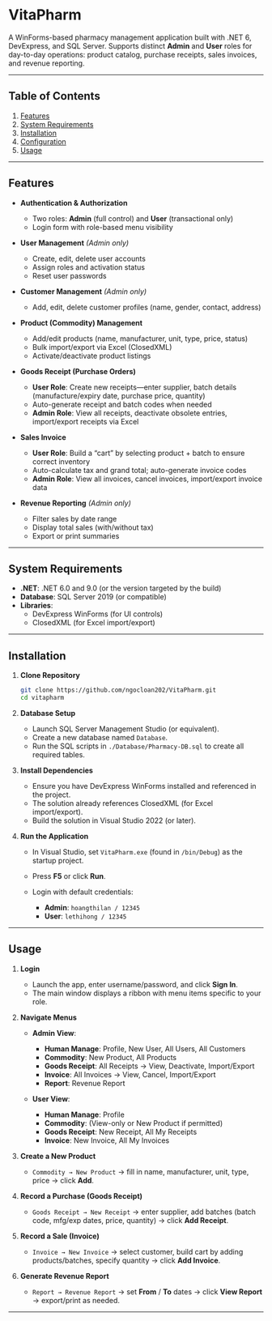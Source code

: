 # VitaPharm

A WinForms-based pharmacy management application built with .NET 6, DevExpress, and SQL Server.
Supports distinct **Admin** and **User** roles for day-to-day operations: product catalog, purchase receipts, sales invoices, and revenue reporting.

---

## Table of Contents

1. [Features](#features)
2. [System Requirements](#system-requirements)
3. [Installation](#installation)
4. [Configuration](#configuration)
5. [Usage](#usage)

---

## Features

* **Authentication & Authorization**

  * Two roles: **Admin** (full control) and **User** (transactional only)
  * Login form with role-based menu visibility

* **User Management** *(Admin only)*

  * Create, edit, delete user accounts
  * Assign roles and activation status
  * Reset user passwords

* **Customer Management** *(Admin only)*

  * Add, edit, delete customer profiles (name, gender, contact, address)

* **Product (Commodity) Management**

  * Add/edit products (name, manufacturer, unit, type, price, status)
  * Bulk import/export via Excel (ClosedXML)
  * Activate/deactivate product listings

* **Goods Receipt (Purchase Orders)**

  * **User Role**: Create new receipts—enter supplier, batch details (manufacture/expiry date, purchase price, quantity)
  * Auto-generate receipt and batch codes when needed
  * **Admin Role**: View all receipts, deactivate obsolete entries, import/export receipts via Excel

* **Sales Invoice**

  * **User Role**: Build a “cart” by selecting product + batch to ensure correct inventory
  * Auto-calculate tax and grand total; auto-generate invoice codes
  * **Admin Role**: View all invoices, cancel invoices, import/export invoice data

* **Revenue Reporting** *(Admin only)*

  * Filter sales by date range
  * Display total sales (with/without tax)
  * Export or print summaries

---

## System Requirements

* **.NET**: .NET 6.0 and 9.0 (or the version targeted by the build)
* **Database**: SQL Server 2019 (or compatible)
* **Libraries**:
  * DevExpress WinForms (for UI controls)
  * ClosedXML (for Excel import/export)

---

## Installation

1. **Clone Repository**

   ```bash
   git clone https://github.com/ngocloan202/VitaPharm.git
   cd vitapharm
   ```

2. **Database Setup**

   * Launch SQL Server Management Studio (or equivalent).
   * Create a new database named `Database`.
   * Run the SQL scripts in `./Database/Pharmacy-DB.sql` to create all required tables.

3. **Install Dependencies**

   * Ensure you have DevExpress WinForms installed and referenced in the project.
   * The solution already references ClosedXML (for Excel import/export).
   * Build the solution in Visual Studio 2022 (or later).

4. **Run the Application**

   * In Visual Studio, set `VitaPharm.exe` (found in `/bin/Debug`) as the startup project.
   * Press **F5** or click **Run**.
   * Login with default credentials:

     * **Admin**: `hoangthilan / 12345`
     * **User**: `lethihong / 12345`

---

## Usage

1. **Login**

   * Launch the app, enter username/password, and click **Sign In**.
   * The main window displays a ribbon with menu items specific to your role.

2. **Navigate Menus**

   * **Admin View**:

     * **Human Manage**: Profile, New User, All Users, All Customers
     * **Commodity**: New Product, All Products
     * **Goods Receipt**: All Receipts → View, Deactivate, Import/Export
     * **Invoice**: All Invoices → View, Cancel, Import/Export
     * **Report**: Revenue Report

   * **User View**:

     * **Human Manage**: Profile
     * **Commodity**: (View-only or New Product if permitted)
     * **Goods Receipt**: New Receipt, All My Receipts
     * **Invoice**: New Invoice, All My Invoices

3. **Create a New Product**

   * `Commodity → New Product` → fill in name, manufacturer, unit, type, price → click **Add**.

4. **Record a Purchase (Goods Receipt)**

   * `Goods Receipt → New Receipt` → enter supplier, add batches (batch code, mfg/exp dates, price, quantity) → click **Add Receipt**.

5. **Record a Sale (Invoice)**

   * `Invoice → New Invoice` → select customer, build cart by adding products/batches, specify quantity → click **Add Invoice**.

6. **Generate Revenue Report**

   * `Report → Revenue Report` → set **From** / **To** dates → click **View Report** → export/print as needed.

---
